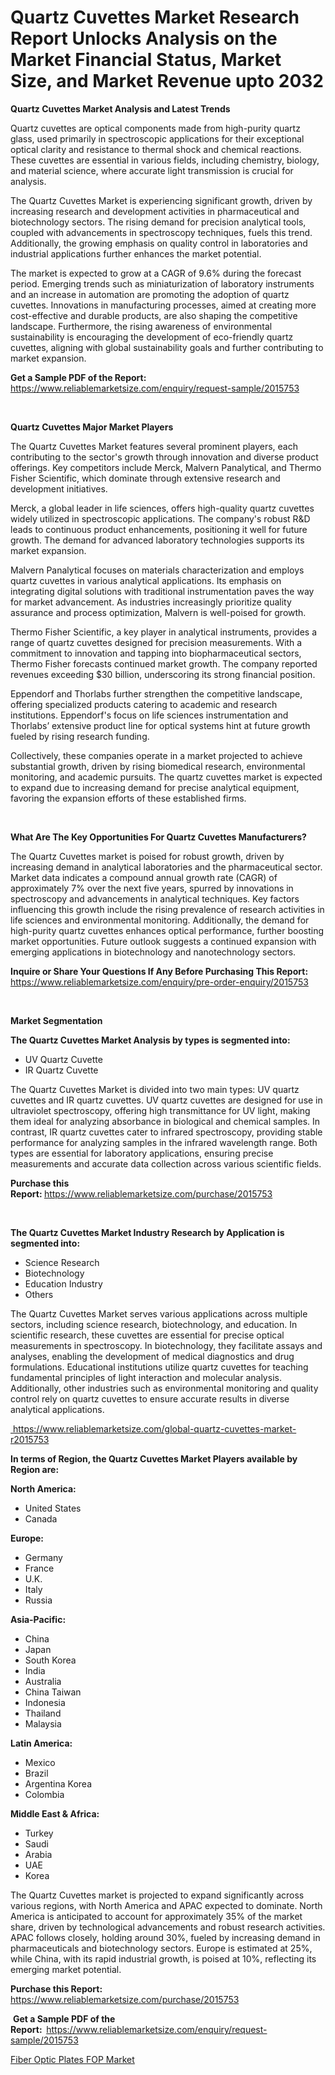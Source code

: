 <p><h1>Quartz Cuvettes Market Research Report Unlocks Analysis on the Market Financial Status, Market Size, and Market Revenue upto 2032</h1></p><p><strong>Quartz Cuvettes Market Analysis and Latest Trends</strong></p>
<p><p>Quartz cuvettes are optical components made from high-purity quartz glass, used primarily in spectroscopic applications for their exceptional optical clarity and resistance to thermal shock and chemical reactions. These cuvettes are essential in various fields, including chemistry, biology, and material science, where accurate light transmission is crucial for analysis.</p><p>The Quartz Cuvettes Market is experiencing significant growth, driven by increasing research and development activities in pharmaceutical and biotechnology sectors. The rising demand for precision analytical tools, coupled with advancements in spectroscopy techniques, fuels this trend. Additionally, the growing emphasis on quality control in laboratories and industrial applications further enhances the market potential.</p><p>The market is expected to grow at a CAGR of 9.6% during the forecast period. Emerging trends such as miniaturization of laboratory instruments and an increase in automation are promoting the adoption of quartz cuvettes. Innovations in manufacturing processes, aimed at creating more cost-effective and durable products, are also shaping the competitive landscape. Furthermore, the rising awareness of environmental sustainability is encouraging the development of eco-friendly quartz cuvettes, aligning with global sustainability goals and further contributing to market expansion.</p></p>
<p><strong>Get a Sample PDF of the Report:&nbsp;</strong> <a href="https://www.reliablemarketsize.com/enquiry/request-sample/2015753?utm_campaign=1836&utm_medium=2&utm_source=Github&utm_content=ia&utm_term=17012025&utm_id=quartz-cuvettes">https://www.reliablemarketsize.com/enquiry/request-sample/2015753</a></p>
<p>&nbsp;</p>
<p><strong>Quartz Cuvettes Major Market Players</strong></p>
<p><p>The Quartz Cuvettes Market features several prominent players, each contributing to the sector's growth through innovation and diverse product offerings. Key competitors include Merck, Malvern Panalytical, and Thermo Fisher Scientific, which dominate through extensive research and development initiatives.</p><p>Merck, a global leader in life sciences, offers high-quality quartz cuvettes widely utilized in spectroscopic applications. The company's robust R&D leads to continuous product enhancements, positioning it well for future growth. The demand for advanced laboratory technologies supports its market expansion.</p><p>Malvern Panalytical focuses on materials characterization and employs quartz cuvettes in various analytical applications. Its emphasis on integrating digital solutions with traditional instrumentation paves the way for market advancement. As industries increasingly prioritize quality assurance and process optimization, Malvern is well-poised for growth.</p><p>Thermo Fisher Scientific, a key player in analytical instruments, provides a range of quartz cuvettes designed for precision measurements. With a commitment to innovation and tapping into biopharmaceutical sectors, Thermo Fisher forecasts continued market growth. The company reported revenues exceeding $30 billion, underscoring its strong financial position.</p><p>Eppendorf and Thorlabs further strengthen the competitive landscape, offering specialized products catering to academic and research institutions. Eppendorf's focus on life sciences instrumentation and Thorlabs’ extensive product line for optical systems hint at future growth fueled by rising research funding.</p><p>Collectively, these companies operate in a market projected to achieve substantial growth, driven by rising biomedical research, environmental monitoring, and academic pursuits. The quartz cuvettes market is expected to expand due to increasing demand for precise analytical equipment, favoring the expansion efforts of these established firms.</p></p>
<p>&nbsp;</p>
<p><strong>What Are The Key Opportunities For Quartz Cuvettes Manufacturers?</strong></p>
<p><p>The Quartz Cuvettes market is poised for robust growth, driven by increasing demand in analytical laboratories and the pharmaceutical sector. Market data indicates a compound annual growth rate (CAGR) of approximately 7% over the next five years, spurred by innovations in spectroscopy and advancements in analytical techniques. Key factors influencing this growth include the rising prevalence of research activities in life sciences and environmental monitoring. Additionally, the demand for high-purity quartz cuvettes enhances optical performance, further boosting market opportunities. Future outlook suggests a continued expansion with emerging applications in biotechnology and nanotechnology sectors.</p></p>
<p><strong>Inquire or Share Your Questions If Any Before Purchasing This Report:</strong> <a href="https://www.reliablemarketsize.com/enquiry/pre-order-enquiry/2015753?utm_campaign=1836&utm_medium=2&utm_source=Github&utm_content=ia&utm_term=17012025&utm_id=quartz-cuvettes">https://www.reliablemarketsize.com/enquiry/pre-order-enquiry/2015753</a></p>
<p>&nbsp;</p>
<p><strong>Market Segmentation</strong></p>
<p><strong>The Quartz Cuvettes Market Analysis by types is segmented into:</strong></p>
<p><ul><li>UV Quartz Cuvette</li><li>IR Quartz Cuvette</li></ul></p>
<p><p>The Quartz Cuvettes Market is divided into two main types: UV quartz cuvettes and IR quartz cuvettes. UV quartz cuvettes are designed for use in ultraviolet spectroscopy, offering high transmittance for UV light, making them ideal for analyzing absorbance in biological and chemical samples. In contrast, IR quartz cuvettes cater to infrared spectroscopy, providing stable performance for analyzing samples in the infrared wavelength range. Both types are essential for laboratory applications, ensuring precise measurements and accurate data collection across various scientific fields.</p></p>
<p><strong>Purchase this Report:&nbsp;</strong><a href="https://www.reliablemarketsize.com/purchase/2015753?utm_campaign=1836&utm_medium=2&utm_source=Github&utm_content=ia&utm_term=17012025&utm_id=quartz-cuvettes">https://www.reliablemarketsize.com/purchase/2015753</a></p>
<p>&nbsp;</p>
<p><strong>The Quartz Cuvettes Market Industry Research by Application is segmented into:</strong></p>
<p><ul><li>Science Research</li><li>Biotechnology</li><li>Education Industry</li><li>Others</li></ul></p>
<p><p>The Quartz Cuvettes Market serves various applications across multiple sectors, including science research, biotechnology, and education. In scientific research, these cuvettes are essential for precise optical measurements in spectroscopy. In biotechnology, they facilitate assays and analyses, enabling the development of medical diagnostics and drug formulations. Educational institutions utilize quartz cuvettes for teaching fundamental principles of light interaction and molecular analysis. Additionally, other industries such as environmental monitoring and quality control rely on quartz cuvettes to ensure accurate results in diverse analytical applications.</p></p>
<p><a href="https://www.reliablemarketsize.com/global-quartz-cuvettes-market-r2015753?utm_campaign=1836&utm_medium=2&utm_source=Github&utm_content=ia&utm_term=17012025&utm_id=quartz-cuvettes">&nbsp;https://www.reliablemarketsize.com/global-quartz-cuvettes-market-r2015753</a></p>
<p><strong>In terms of Region, the Quartz Cuvettes Market Players available by Region are:</strong></p>
<p>
    <p> <strong> North America: </strong>
        <ul>
            <li>United States</li>
            <li>Canada</li>
        </ul>
        </p> 
    <p> <strong> Europe: </strong>
        <ul>
            <li>Germany</li>
            <li>France</li>
            <li>U.K.</li>
            <li>Italy</li>
            <li>Russia</li>
        </ul>
        </p> 
    <p> <strong> Asia-Pacific: </strong>
        <ul>
            <li>China</li>
            <li>Japan</li>
            <li>South Korea</li>
            <li>India</li>
            <li>Australia</li>
            <li>China Taiwan</li>
            <li>Indonesia</li>
            <li>Thailand</li>
            <li>Malaysia</li>
        </ul>
        </p> 
    <p> <strong> Latin America: </strong>
        <ul>
            <li>Mexico</li>
            <li>Brazil</li>
            <li>Argentina Korea</li>
            <li>Colombia</li>
        </ul>
        </p> 
    <p> <strong> Middle East & Africa: </strong>
        <ul>
            <li>Turkey</li>
            <li>Saudi</li>
            <li>Arabia</li>
            <li>UAE</li>
            <li>Korea</li>
        </ul>
    </p>
    </p>
<p><p>The Quartz Cuvettes market is projected to expand significantly across various regions, with North America and APAC expected to dominate. North America is anticipated to account for approximately 35% of the market share, driven by technological advancements and robust research activities. APAC follows closely, holding around 30%, fueled by increasing demand in pharmaceuticals and biotechnology sectors. Europe is estimated at 25%, while China, with its rapid industrial growth, is poised at 10%, reflecting its emerging market potential.</p></p>
<p><strong>Purchase this Report: </strong><a href="https://www.reliablemarketsize.com/purchase/2015753?utm_campaign=1836&utm_medium=2&utm_source=Github&utm_content=ia&utm_term=17012025&utm_id=quartz-cuvettes">https://www.reliablemarketsize.com/purchase/2015753</a></p>
<p>&nbsp;<strong>Get a Sample PDF of the Report:&nbsp;&nbsp;</strong><a href="https://www.reliablemarketsize.com/enquiry/request-sample/2015753?utm_campaign=1836&utm_medium=2&utm_source=Github&utm_content=ia&utm_term=17012025&utm_id=quartz-cuvettes">https://www.reliablemarketsize.com/enquiry/request-sample/2015753</a></p>
<p><strong></strong></p>
<p><p><a href="https://github.com/mabutironaldo/Market-Research-Report-List-6/blob/main/fiber-optic-plates-fop-market.md?utm_campaign=1836&utm_medium=2&utm_source=Github&utm_content=ia&utm_term=17012025&utm_id=quartz-cuvettes">Fiber Optic Plates FOP Market</a></p></p>
